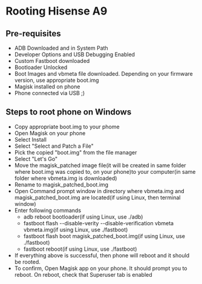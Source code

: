 # Rooting Hisense A9


## Pre-requisites

- ADB Downloaded and in System Path
- Developer Options and USB Debugging Enabled
- Custom Fastboot downloaded
- Bootloader Unlocked
- Boot Images and vbmeta file downloaded. Depending on your firmware version, use appropriate boot.img
- Magisk installed on phone
- Phone connected via USB ;)


## Steps to root phone on Windows

- Copy appropriate boot.img to your phome
- Open Magisk on your phone
- Select Install
- Select "Select and Patch a File"
- Pick the  copied "boot.img" from the file manager
- Select "Let's Go"
- Move the magisk_patched image file(it will be created in same folder where boot.img was copied to, on your phone)to your computer(in same folder where vbmeta.img is downloaded)
- Rename to magisk_patched_boot.img
- Open Command prompt window in directory where vbmeta.img and magisk_patched_boot.img are located(if using Linux, then terminal window)
- Enter following commands
  - adb reboot bootloader(if using Linux, use ./adb)
  - fastboot flash --disable-verity --disable-verification vbmeta vbmeta.img(if using Linux, use ./fastboot)
  - fastboot flash boot magisk_patched_boot.img(if using Linux, use ./fastboot)
  - fastboot reboot(if using Linux, use ./fastboot)
 - If everything above is successful, then phone will reboot and it should be rooted.
 - To confirm, Open Magisk app on your phone. It should prompt you to reboot. On reboot, check that Superuser tab is enabled
